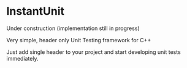 # InstantUnit
Under construction (implementation still in progress)

Very simple, header only Unit Testing framework for C++

Just add single header to your project and start developing unit tests immediately.
